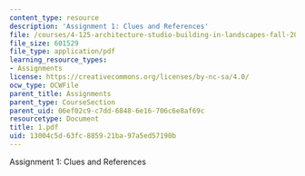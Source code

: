 ```yaml
---
content_type: resource
description: 'Assignment 1: Clues and References'
file: /courses/4-125-architecture-studio-building-in-landscapes-fall-2002/13004c5d63fc885921ba97a5ed57190b_1.pdf
file_size: 601529
file_type: application/pdf
learning_resource_types:
- Assignments
license: https://creativecommons.org/licenses/by-nc-sa/4.0/
ocw_type: OCWFile
parent_title: Assignments
parent_type: CourseSection
parent_uid: 06ef02c9-c7dd-6848-6e16-706c6e8af69c
resourcetype: Document
title: 1.pdf
uid: 13004c5d-63fc-8859-21ba-97a5ed57190b
---
```

Assignment 1: Clues and References
